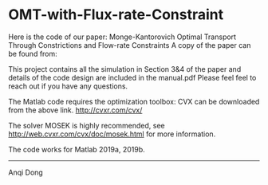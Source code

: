 # OMT-with-Flux-rate-Constraint
Here is the code of our paper: Monge-Kantorovich Optimal Transport Through Constrictions and Flow-rate Constraints
A copy of the paper can be found from:


This project contains all the simulation in Section 3&4 of the paper and details of the code design are included in the manual.pdf
Please feel feel to reach out if you have any questions.


The Matlab code requires the optimization toolbox: CVX can be downloaded from the above link.
http://cvxr.com/cvx/

The solver MOSEK is highly recommended, see
http://web.cvxr.com/cvx/doc/mosek.html 
for more information.

The code works for Matlab 2019a, 2019b.

-----
Anqi Dong
